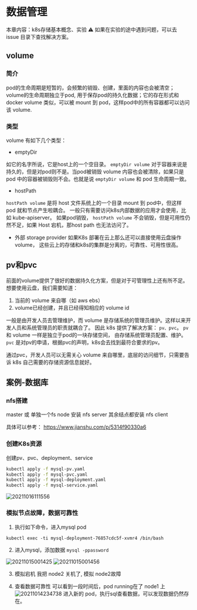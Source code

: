 # 数据管理
本章内容：k8s存储基本概念、实验
⚠️ 如果在实验的途中遇到问题，可以去 issue 目录下查找解决方案。

## volume
### 简介
pod的生命周期是短暂的，会频繁的销毁、创建，里面的内容也会被清空；
volume的生命周期独立于pod, 用于保存pod的持久化数据；它的存在形式和 docker volume 类似，可以被 mount 到 pod，这样pod中的所有容器都可以访问该 volume.
### 类型
volume 有如下几个类型：
- emptyDir

如它的名字所说，它是host上的一个空目录。
`emptyDir volume` 对于容器来说是持久的，但是对pod则不是。当pod被销毁 volume 内容也会被清除，如果只是pod 中的容器被销毁则不会。也就是说 `emptyDir volume` 和 pod 生命周期一致。

- hostPath

`hostPath volume` 是将 host  文件系统上的一个目录 mount 到 pod中，但这样 pod 就和节点产生啦耦合。
一般只有需要访问k8s内部数据的应用才会使用，比如 kube-apiserver。
如果pod销毁， `hostPath volume` 不会销毁，但是可用性仍然不足，如果 Host 宕机，那host path 也无法访问了。

- 外部 storage provider
如果K8s 部署在云上那么还可以直接使用云盘操作 volume， 这些云上的存储和k8s的集群是分离的，可靠性、可用性很高。


## pv和pvc

前面的volume提供了很好的数据持久化方案，但是对于可管理性上还有所不足。
想要使用云盘，我们需要知道：
1. 当前的 volume 来自哪（如 aws ebs）
2. volume已经创建，并且已经得知相应的 volume id

一般是由开发人员去管理维护，而 volume 是存储系统的管理员维护。这样以来开发人员和系统管理员的职责就耦合了。
因此 k8s 提供了解决方案： `pv、pvc`。
`pv` 和 volume 一样是独立于pod的一块存储空间， 由存储系统管理员配置、维护。
`pvc` 是对pv的申请，根据pvc的声明，k8s会去找到最符合要求的pv。

通过pvc，开发人员可以无需关心 volume 来自哪里，底层的访问细节，只需要告诉 k8s 自己需要的存储资源信息就好。

## 案例-数据库
### nfs搭建

master 或 单独一个fs node 安装 nfs server
其余结点都安装 nfs client

具体可以参考：
https://www.jianshu.com/p/5314f90330a6

### 创建K8s资源
创建pv、pvc、deployment、service
```bash
kubectl apply -f mysql-pv.yaml
kubectl apply -f mysql-pvc.yaml
kubectl apply -f mysql-deployment.yaml
kubectl apply -f mysql-service.yaml
```
![20211016111556](https://i.loli.net/2021/10/16/hixXBP3vz2Q7AME.png)

### 模拟节点故障，数据可靠性
1. 执行如下命令，进入mysql pod
```
kubectl exec -ti mysql-deployment-76857cdc5f-xvmr4 /bin/bash
```

2. 进入mysql，添加数据
```mysql -ppassword```

![20211015001425](https://i.loli.net/2021/10/15/gQwuHTa4CoRVLYp.png)
![20211015001456](https://i.loli.net/2021/10/15/KArotlUFDEvWjTI.png)

3. 模拟宕机
我把 node2 关机了, 模拟 node2故障

4. 查看数据可靠性
可以看到一段时间后，pod running在了 node1 上
![20211014234738](https://i.loli.net/2021/10/14/zWn6ZEfIXQYLGRx.png)
进入新的 pod，执行sql查看数据，可以发现数据仍然存在。
